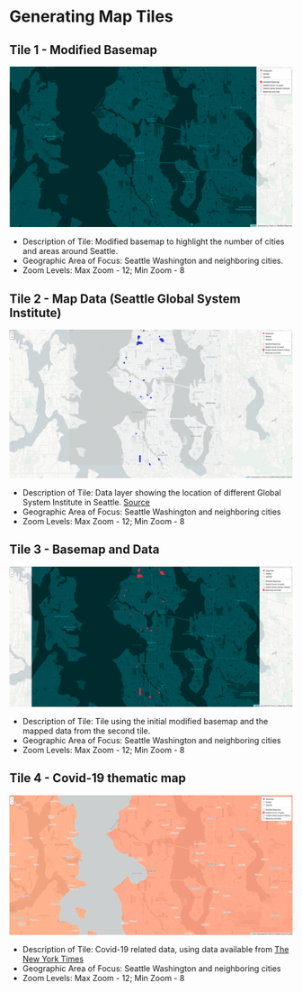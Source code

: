 # Generating Map Tiles

## Tile 1 - Modified Basemap
![Map Image](tiles/new_basemap/modified_basemap.png)

- Description of Tile: Modified basemap to highlight the number of cities and areas around Seattle.
- Geographic Area of Focus: Seattle Washington and neighboring cities.
- Zoom Levels: Max Zoom - 12; Min Zoom - 8

## Tile 2 - Map Data (Seattle Global System Institute)
![Map Image](tiles/gis_point/point_data.png)

- Description of Tile: Data layer showing the location of different Global System Institute in Seattle. [Source](https://catalog.data.gov/dataset/gsi-points-b729f/resource/8ed42728-c734-4e2a-9781-0daa85f0d79b?inner_span=True)
- Geographic Area of Focus: Seattle Washington and neighboring cities 
- Zoom Levels: Max Zoom - 12; Min Zoom - 8

## Tile 3 - Basemap and Data 
![Map Image](tiles/basemap_and_data/basemap_and_data.png)

- Description of Tile: Tile using the initial modified basemap and the mapped data from the second tile.
- Geographic Area of Focus: Seattle Washington and neighboring cities  
- Zoom Levels: Max Zoom - 12; Min Zoom - 8

## Tile 4 - Covid-19 thematic map
![Map Image](tiles/covid_thematic/thematic_map.png)

- Description of Tile: Covid-19 related data, using data available from [The New York Times](https://github.com/nytimes/covid-19-data/blob/43d32dde2f87bd4dafbb7d23f5d9e878124018b8/live/us-counties.csv)
- Geographic Area of Focus: Seattle Washington and neighboring cities 
- Zoom Levels: Max Zoom - 12; Min Zoom - 8
